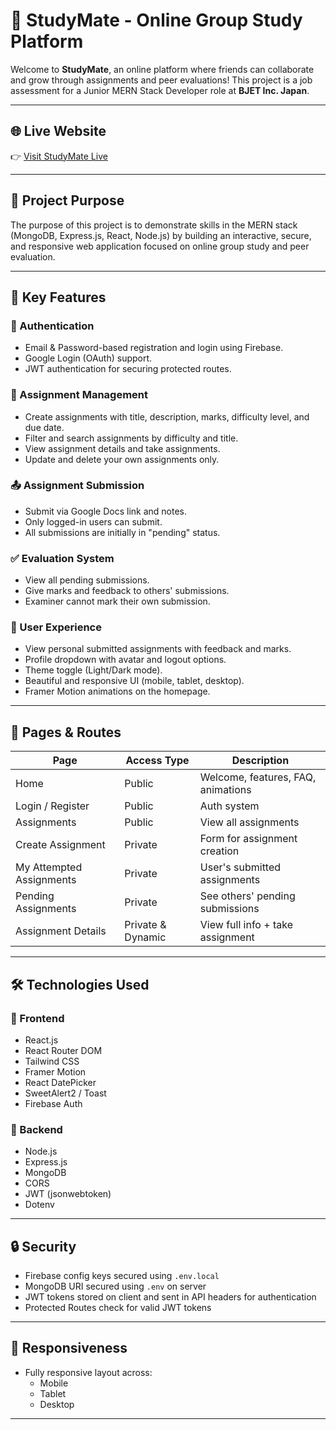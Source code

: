 # 📘 StudyMate - Online Group Study Platform

Welcome to **StudyMate**, an online platform where friends can collaborate and grow through assignments and peer evaluations! This project is a job assessment for a Junior MERN Stack Developer role at **BJET Inc. Japan**.

---

## 🌐 Live Website

👉 [Visit StudyMate Live](https://study-mate-d0ccd.web.app/)

---

## 🎯 Project Purpose

The purpose of this project is to demonstrate skills in the MERN stack (MongoDB, Express.js, React, Node.js) by building an interactive, secure, and responsive web application focused on online group study and peer evaluation.

---

## 🚀 Key Features

### 🔐 Authentication
- Email & Password-based registration and login using Firebase.
- Google Login (OAuth) support.
- JWT authentication for securing protected routes.

### 📝 Assignment Management
- Create assignments with title, description, marks, difficulty level, and due date.
- Filter and search assignments by difficulty and title.
- View assignment details and take assignments.
- Update and delete your own assignments only.

### 📤 Assignment Submission
- Submit via Google Docs link and notes.
- Only logged-in users can submit.
- All submissions are initially in "pending" status.

### ✅ Evaluation System
- View all pending submissions.
- Give marks and feedback to others' submissions.
- Examiner cannot mark their own submission.

### 👤 User Experience
- View personal submitted assignments with feedback and marks.
- Profile dropdown with avatar and logout options.
- Theme toggle (Light/Dark mode).
- Beautiful and responsive UI (mobile, tablet, desktop).
- Framer Motion animations on the homepage.

---

## 📄 Pages & Routes

| Page                     | Access Type         | Description |
|--------------------------|---------------------|-------------|
| Home                     | Public              | Welcome, features, FAQ, animations |
| Login / Register         | Public              | Auth system |
| Assignments              | Public              | View all assignments |
| Create Assignment        | Private             | Form for assignment creation |
| My Attempted Assignments| Private             | User's submitted assignments |
| Pending Assignments      | Private             | See others' pending submissions |
| Assignment Details       | Private & Dynamic   | View full info + take assignment |

---

## 🛠️ Technologies Used

### 🔧 Frontend
- React.js
- React Router DOM
- Tailwind CSS
- Framer Motion
- React DatePicker
- SweetAlert2 / Toast
- Firebase Auth

### 🧪 Backend
- Node.js
- Express.js
- MongoDB
- CORS
- JWT (jsonwebtoken)
- Dotenv

---

## 🔒 Security

- Firebase config keys secured using `.env.local`
- MongoDB URI secured using `.env` on server
- JWT tokens stored on client and sent in API headers for authentication
- Protected Routes check for valid JWT tokens

---

## 📱 Responsiveness

- Fully responsive layout across:
  - Mobile
  - Tablet
  - Desktop

---




